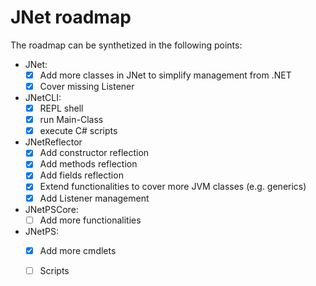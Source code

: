 # JNet roadmap

The roadmap can be synthetized in the following points:

* JNet:
  - [x] Add more classes in JNet to simplify management from .NET
  - [x] Cover missing Listener
* JNetCLI:
  - [x] REPL shell
  - [x] run Main-Class
  - [x] execute C# scripts
* JNetReflector
  - [x] Add constructor reflection  
  - [x] Add methods reflection
  - [x] Add fields reflection
  - [x] Extend functionalities to cover more JVM classes (e.g. generics)
  - [x] Add Listener management
* JNetPSCore:
	- [ ] Add more functionalities
* JNetPS:
  - [x] Add more cmdlets 
  - [ ] Scripts
	